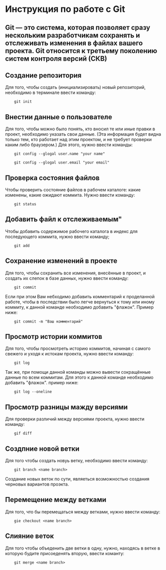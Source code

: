 # Инструкция по работе с Git
## Git — это система, которая позволяет сразу нескольким разработчикам сохранять и отслеживать изменения в файлах вашего проекта. Git относится к третьему поколению систем контроля версий (СКВ)

## **Создание репозитория**

Для того, чтобы создать (инициализировать) новый репозиторий, необходимо в терминале ввести команду:

        git init
## **Внестии данные о пользователе**

Для того, чтобы можно было понять, кто вносил те или иные правки в проект, необходимо указать свои данные. (Эта информация будет видна только тем, кто работает над этим проектом, и не требует проверки каким либо браузером.) Для этого, нужно ввести команды:

        git config --glogal user.name "your name"

        git config --glogal user.email "your email"

## **Проверка состояния файлов**

Чтобы проверить состояние файлов в рабочем каталоге: какие изменены, какие ожидают коммита. Нужно ввести команду:

        git status

## **Добавить файл к отслеживаемым**"

Чтобы добавить содержимое рабочего каталога в индекс для последующего коммита, нужно ввести команду;

        git add

## **Сохранение изменений в проекте**

Для того, чтобы сохранить все изменения, внесённые в проект, и создать их слепок в базе данных, нужно ввести команду:

        git commit

Если при этом Вам небходимо добавить комментарий к проделанной работе, чтобы в последствии было легче вернуться к тому или иному коммиту, к данной команде необходимо добавить "флажок". Пример ниже:

        git commit -m "Ваш комментарий"

 ## **Просмотр истории коммитов**

Для того, чтобы просмотреть историю коммитов, начиная с самого свежего и уходя к истокам проекта, нужно ввести команду:

        git log

Так же, при помощи данной команды можно вывести сокращённые данные по всем коммитам. Для этого к данной команде необходимо добавить "флажок". пример ниже:

        git log --oneline

## **Просмотр разницы мажду версиями**

Для проверки различий между версиями проекта, нужно ввести команду:

        gif diff

## **Создпние новой ветки**
Для того чтобы создать новуь ветку, необходимо ввести команду:

        git branch <name branch>

Создание новых веток по сути, являеться возможностью создания черновых вариантов проэкта.

## **Перемещение между ветками**

Для того, что бы перемещаться между ветками, нужно ввести команду:

        giе checkout <name branch>

## **Слияние веток**

Для того чтобы объеденить две ветки в одну, нужно, находясь в ветке в которую будите присоеденять вторую, ввести команту:

        git merge <name branch>
        
       